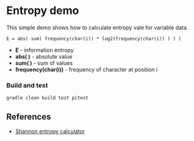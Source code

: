 # Entropy demo
This simple demo shows how to calculate entropy vale for variable data.

```
E = abs( sum( frequency(char(i)) * log2(frequency(char(i)) ) ) )
```
* __E__ - information entropy
* __abs( )__ - absolute value
* __sum( )__ - sum of values
* __frequency(char(i))__ - frequency of character at position i

### Build and test
```
gradle clean build test pitest
```

## References
* [Shannon entropy calculator](https://www.shannonentropy.netmark.pl/)
